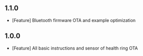 ## 1.1.0

* [Feature] Bluetooth firmware OTA and example optimization

## 1.0.0

* [Feature] All basic instructions and sensor of health ring OTA